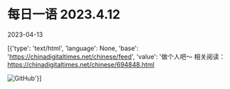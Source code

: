 # 每日一语 2023.4.12

2023-04-13

[{'type': 'text/html', 'language': None, 'base': 'https://chinadigitaltimes.net/chinese/feed', 'value': '做个人吧～  相关阅读：https://chinadigitaltimes.net/chinese/694848.html

![GitHub](https://chinadigitaltimes.net/chinese/files/2023/04/2023.4.12.2.jpg)'}]